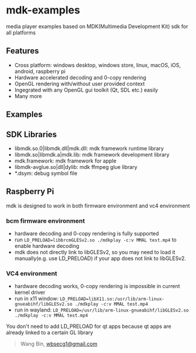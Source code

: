 # mdk-examples
media player examples based on MDK(Multimedia Development Kit) sdk for all platforms

## Features
- Cross platform: windows desktop, windows store, linux, macOS, iOS, android, raspberry pi
- Hardware accelerated decoding and 0-copy rendering
- OpenGL rendering with/without user provided context
- Ingegrated with any OpenGL gui toolkit (Qt, SDL etc.) easily
- Many more

## Examples

## SDK Libraries
- libmdk.so.0|libmdk.dll|mdk.dll: mdk framework runtime library
- libmdk.so|libmdk.a|mdk.lib: mdk framework development library
- mdk.framework: mdk framework for apple
- libmdk-avglue.so|dll|dylib: mdk ffmpeg glue library
- *.dsym: debug symbol file

## Raspberry Pi

mdk is designed to work in both firmware environment and vc4 environment

### bcm firmware environment
- hardware decoding and 0-copy rendering is fully supported
- run `LD_PRELOAD=libbrcmGLESv2.so ./mdkplay -c:v MMAL test.mp4` to enable hardware decoding
- mdk does not directly link to libGLESv2, so you may need to load it manually(e.g. use LD_PRELOAD) if your app does not link to libGLESv2.

### VC4 environment
- hardware decoding works, 0-copy rendering is impossible in current kernel driver
- run in x11 window: `LD_PRELOAD=libX11.so:/usr/lib/arm-linux-gnueabihf/libGLESv2.so ./mdkplay -c:v MMAL test.mp4`
- run in wayland: `LD_PRELOAD=/usr/lib/arm-linux-gnueabihf/libGLESv2.so ./mdkplay -c:v MMAL test.mp4`


You don't need to add LD_PRELOAD for qt apps because qt apps are already linked to a certain GL library


> Wang Bin, wbsecg1@gmail.com


